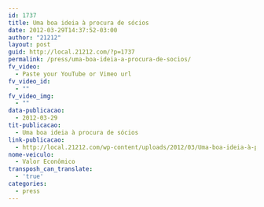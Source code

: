 ```yaml
---
id: 1737
title: Uma boa ideia à procura de sócios
date: 2012-03-29T14:37:52-03:00
author: "21212"
layout: post
guid: http://local.21212.com/?p=1737
permalink: /press/uma-boa-ideia-a-procura-de-socios/
fv_video:
  - Paste your YouTube or Vimeo url
fv_video_id:
  - ""
fv_video_img:
  - ""
data-publicacao:
  - 2012-03-29
tit-publicacao:
  - Uma boa ideia à procura de sócios
link-publicacao:
  - http://local.21212.com/wp-content/uploads/2012/03/Uma-boa-ideia-à-procura-de-sócios.pdf
nome-veiculo:
  - Valor Econômico
transposh_can_translate:
  - 'true'
categories:
  - press
---
```

